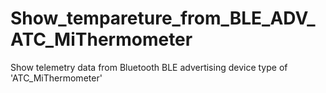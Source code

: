 # Show_tempareture_from_BLE_ADV_ATC_MiThermometer
Show telemetry data from Bluetooth BLE advertising device type of 'ATC_MiThermometer'
